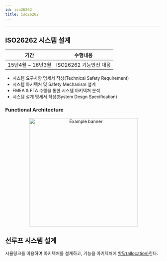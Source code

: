 ```yaml
---
id: iso26262
title: iso26262
---
```


---

## ISO26262 시스템 설계

|기간|수행내용|
|---|---|
|15년4월 ~ 16년3월|ISO26262 기능안전 대응|

* 시스템 요구사항 명세서 작성(Technical Safety Requirement)
* 시스템 아키텍처 및 Safety Mechanism 설계
* FMEA & FTA 수행을 통한 시스템 아키텍처 분석
* 시스템 설계 명세서 작성(System Desgn Specification)


### Functional Architecture

<p align="center">
	<img
		src={require('/img/1_process/process_iso26262_function_Architecture.png').default}
		alt="Example banner"
		width="350"
	/>
</p>


## 선루프 시스템 설계

시뮬링크를 이용하여 아키텍처를 설계하고, 기능을 아키텍처에 <u>할당(allocation)</u>한다.

